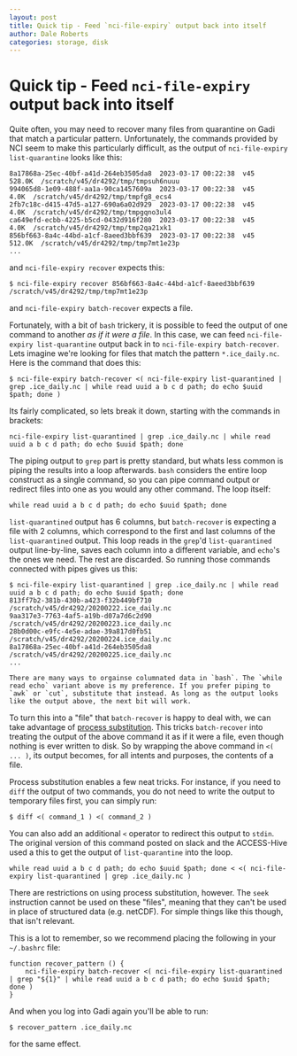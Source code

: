 ```yaml
---
layout: post
title: Quick tip - Feed `nci-file-expiry` output back into itself
author: Dale Roberts
categories: storage, disk
---
```


# Quick tip - Feed `nci-file-expiry` output back into itself

Quite often, you may need to recover many files from quarantine on Gadi that match a particular pattern. Unfortunately, the commands provided by NCI seem to make this particularly difficult, as the output of `nci-file-expiry list-quarantine` looks like this:
```
8a17868a-25ec-40bf-a41d-264eb3505da8  2023-03-17 00:22:38  v45     528.0K  /scratch/v45/dr4292/tmp/tmpsuh6nuuu
994065d8-1e09-488f-aa1a-90ca1457609a  2023-03-17 00:22:38  v45       4.0K  /scratch/v45/dr4292/tmp/tmpfg8_ecs4
2fb7c18c-d415-47d5-a127-690a6a02d929  2023-03-17 00:22:38  v45       4.0K  /scratch/v45/dr4292/tmp/tmpgqno3ul4
ca649efd-ecbb-4225-b5cd-0432d916f280  2023-03-17 00:22:38  v45       4.0K  /scratch/v45/dr4292/tmp/tmp2qa21xk1
856bf663-8a4c-44bd-a1cf-8aeed3bbf639  2023-03-17 00:22:38  v45     512.0K  /scratch/v45/dr4292/tmp/tmp7mt1e23p
...
```
and `nci-file-expiry recover` expects this:
```
$ nci-file-expiry recover 856bf663-8a4c-44bd-a1cf-8aeed3bbf639 /scratch/v45/dr4292/tmp/tmp7mt1e23p
```
and `nci-file-expiry batch-recover` expects a file.

Fortunately, with a bit of `bash` trickery, it is possible to feed the output of one command to another _as if it were a file_. In this case, we can feed `nci-file-expiry list-quarantine` output back in to `nci-file-expiry batch-recover`. Lets imagine we're looking for files that match the pattern `*.ice_daily.nc`. Here is the command that does this:
```
$ nci-file-expiry batch-recover <( nci-file-expiry list-quarantined | grep .ice_daily.nc | while read uuid a b c d path; do echo $uuid $path; done )
```
Its fairly complicated, so lets break it down, starting with the commands in brackets:
```
nci-file-expiry list-quarantined | grep .ice_daily.nc | while read uuid a b c d path; do echo $uuid $path; done
```
The piping output to `grep` part is pretty standard, but whats less common is piping the results into a loop afterwards. `bash` considers the entire loop construct as a single command, so you can pipe command output or redirect files into one as you would any other command. The loop itself:
```
while read uuid a b c d path; do echo $uuid $path; done
```
`list-quarantined` output has 6 columns, but `batch-recover` is expecting a file with 2 columns, which correspond to the first and last columns of the `list-quarantined` output. This loop reads in the `grep`'d `list-quarantined` output line-by-line, saves each column into a different variable, and `echo`'s the ones we need. The rest are discarded. So running those commands connected with pipes gives us this:
```
$ nci-file-expiry list-quarantined | grep .ice_daily.nc | while read uuid a b c d path; do echo $uuid $path; done
813ff7b2-381b-430b-a423-f32b449bf710 /scratch/v45/dr4292/20200222.ice_daily.nc
9aa317e3-7763-4af5-a19b-d07a7d6c2d90 /scratch/v45/dr4292/20200223.ice_daily.nc
28b0d00c-e9fc-4e5e-adae-39a817d0fb51 /scratch/v45/dr4292/20200224.ice_daily.nc
8a17868a-25ec-40bf-a41d-264eb3505da8 /scratch/v45/dr4292/20200225.ice_daily.nc
...
```
```{note}
There are many ways to orgainse columnated data in `bash`. The `while read echo` variant above is my preference. If you prefer piping to `awk` or `cut`, substitute that instead. As long as the output looks like the output above, the next bit will work.
```
To turn this into a "file" that `batch-recover` is happy to deal with, we can take advantage of [process substitution](https://en.wikipedia.org/wiki/Process_substitution). This tricks `batch-recover` into treating the output of the above command it as if it were a file, even though nothing is ever written to disk. So by wrapping the above command in `<( ... )`, its output becomes, for all intents and purposes, the contents of a file.

Process substitution enables a few neat tricks. For instance, if you need to `diff` the output of two commands, you do not need to write the output to temporary files first, you can simply run:
```
$ diff <( command_1 ) <( command_2 )
```
You can also add an additional `<` operator to redirect this output to `stdin`. The original version of this command posted on slack and the ACCESS-Hive used a this to get the output of `list-quarantine` into the loop.
```
while read uuid a b c d path; do echo $uuid $path; done < <( nci-file-expiry list-quarantined | grep .ice_daily.nc )
```
There are restrictions on using process substitution, however. The `seek` instruction cannot be used on these "files", meaning that they can't be used in place of structured data (e.g. netCDF). For simple things like this though, that isn't relevant.

This is a lot to remember, so we recommend placing the following in your `~/.bashrc` file:
```
function recover_pattern () {
    nci-file-expiry batch-recover <( nci-file-expiry list-quarantined | grep "${1}" | while read uuid a b c d path; do echo $uuid $path; done )
}
```
And when you log into Gadi again you'll be able to run:
```
$ recover_pattern .ice_daily.nc
```
for the same effect.